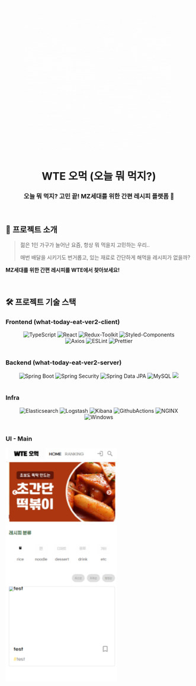<p align="middle" >
  <img width="400px" src="https://raw.githubusercontent.com/jinwoo1004/what-today-eat-ver2-client/master/src/assets/logos/logo_move.gif" />
</p>
<h1 align="middle">WTE 오먹 (오늘 뭐 먹지?)</h1>
<h3 align="middle">오늘 뭐 먹지? 고민 끝! MZ세대를 위한 간편 레시피 플랫폼 🥳</h3>

<br/>


## 📑 프로젝트 소개
> 젊은 1인 가구가 늘어난 요즘, 항상 뭐 먹을지 고민하는 우리..
>
> 매번 배달을 시키기도 번거롭고, 있는 재료로 간단하게 해먹을 레시피가 없을까?

**MZ세대를 위한 간편 레시피를 WTE에서 찾아보세요!**

<br/>

## 🛠️ 프로젝트 기술 스택
### Frontend (what-today-eat-ver2-client)
<div width="80%" align="center">
 <img alt="TypeScript" src="https://img.shields.io/badge/TypeScript-2F74C0.svg?&style=for-the-badge&logo=TypeScript&logoColor=white"/>
 <img alt="React" src="https://img.shields.io/badge/React-2A2C2E.svg?&style=for-the-badge&logo=React&logoColor=61DBFB"/>
 <img alt="Redux-Toolkit" src="https://img.shields.io/badge/Redux&#x2012;Toolkit-7649BB.svg?&style=for-the-badge&logo=Redux&logoColor=white"/>
 <img alt="Styled-Components" src="https://img.shields.io/badge/Styled&#x2012;Components-E37E86.svg?&style=for-the-badge&logo=Styled-Components&logoColor=white"/>
 <br/>
 <img alt="Axios" src="https://img.shields.io/badge/Axios-5630C8.svg?&style=for-the-badge&logo=Axios&logoColor=white"/>
 <img alt="ESLint" src="https://img.shields.io/badge/ESLint-4B32C3.svg?&style=for-the-badge&logo=ESLint&logoColor=white"/>
 <img alt="Prettier" src="https://img.shields.io/badge/Prettier-1A2B34.svg?&style=for-the-badge&logo=Prettier&logoColor=F7B93E"/>
</div>

<br/>

### Backend (what-today-eat-ver2-server)
<div width="80%" align="center">
 <img alt="Spring Boot" src="https://img.shields.io/badge/Spring%20Boot-6DB33F.svg?&style=for-the-badge&logo=Spring-Boot&logoColor=white"/>
 <img alt="Spring Security" src="https://img.shields.io/badge/Spring%20Security-6DB33F.svg?&style=for-the-badge&logo=Spring&logoColor=white"/>
 <img alt="Spring Data JPA" src="https://img.shields.io/badge/Spring%20Data%20JPA-6DB33F.svg?&style=for-the-badge&logo=Spring&logoColor=white"/>
 <img alt="MySQL" src="https://img.shields.io/badge/MySQL-4479A1.svg?&style=for-the-badge&logo=MySQL&logoColor=white"/>
 <img src="https://img.shields.io/badge/gradle-02303A?style=for-the-badge&logo=gradle&logoColor=white">
</div>

<br/>

### Infra
<div width="80%" align="center">
 <img alt="Elasticsearch" src="https://img.shields.io/badge/Elastic search-005571.svg?&style=for-the-badge&logo=Elasticsearch&logoColor=white"/>
 <img alt="Logstash" src="https://img.shields.io/badge/Logstash-005571.svg?&style=for-the-badge&logo=Logstash&logoColor=white"/>
 <img alt="Kibana" src="https://img.shields.io/badge/Kibana-005571.svg?&style=for-the-badge&logo=Kibana&logoColor=white"/>
 <img alt="GithubActions" src="https://img.shields.io/badge/Github Actions-2088FF.svg?&style=for-the-badge&logo=GithubActions&logoColor=white"/>
 <img alt="NGINX" src="https://img.shields.io/badge/NGINX-009639.svg?&style=for-the-badge&logo=NGINX&logoColor=white"/>
 <img alt="Windows" src="https://img.shields.io/badge/Windows-0078D6.svg?&style=for-the-badge&logo=Windows&logoColor=white"/>
</div>

<br/>

### UI - Main
<img src="https://raw.githubusercontent.com/jinwoo1004/what-today-eat-ver2-client/master/public/app-main.png" width="300" />
